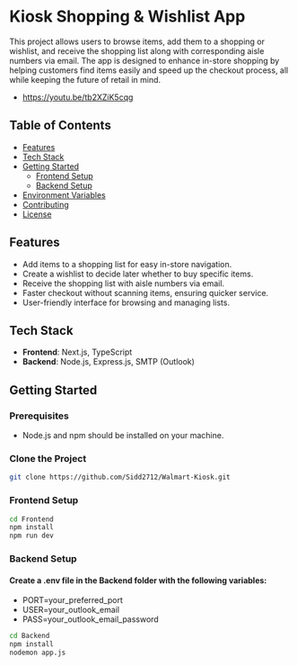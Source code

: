 # Kiosk Shopping & Wishlist App

This project allows users to browse items, add them to a shopping or wishlist, and receive the shopping list along with corresponding aisle numbers via email. The app is designed to enhance in-store shopping by helping customers find items easily and speed up the checkout process, all while keeping the future of retail in mind.
- https://youtu.be/tb2XZiK5cqg

## Table of Contents

- [Features](#features)
- [Tech Stack](#tech-stack)
- [Getting Started](#getting-started)
  - [Frontend Setup](#frontend-setup)
  - [Backend Setup](#backend-setup)
- [Environment Variables](#environment-variables)
- [Contributing](#contributing)
- [License](#license)

## Features

- Add items to a shopping list for easy in-store navigation.
- Create a wishlist to decide later whether to buy specific items.
- Receive the shopping list with aisle numbers via email.
- Faster checkout without scanning items, ensuring quicker service.
- User-friendly interface for browsing and managing lists.

## Tech Stack

- **Frontend**: Next.js, TypeScript
- **Backend**: Node.js, Express.js, SMTP (Outlook)

## Getting Started

### Prerequisites

- Node.js and npm should be installed on your machine.

### Clone the Project

```bash
git clone https://github.com/Sidd2712/Walmart-Kiosk.git
```
### Frontend Setup

```bash
cd Frontend
npm install
npm run dev
```

### Backend Setup

#### Create a .env file in the Backend folder with the following variables:
- PORT=your_preferred_port
- USER=your_outlook_email
- PASS=your_outlook_email_password

```bash
cd Backend
npm install
nodemon app.js
```

